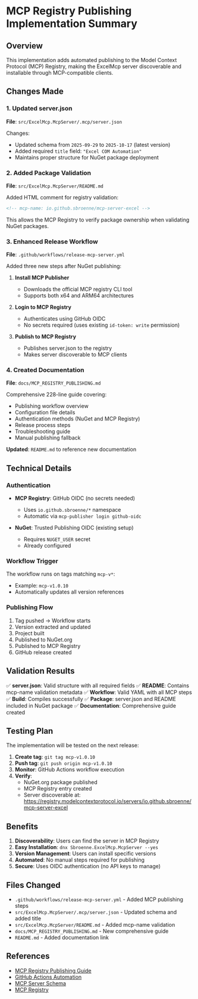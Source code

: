 # MCP Registry Publishing Implementation Summary

## Overview
This implementation adds automated publishing to the Model Context Protocol (MCP) Registry, making the ExcelMcp server discoverable and installable through MCP-compatible clients.

## Changes Made

### 1. Updated server.json
**File**: `src/ExcelMcp.McpServer/.mcp/server.json`

Changes:
- Updated schema from `2025-09-29` to `2025-10-17` (latest version)
- Added required `title` field: `"Excel COM Automation"`
- Maintains proper structure for NuGet package deployment

### 2. Added Package Validation
**File**: `src/ExcelMcp.McpServer/README.md`

Added HTML comment for registry validation:
```html
<!-- mcp-name: io.github.sbroenne/mcp-server-excel -->
```

This allows the MCP Registry to verify package ownership when validating NuGet packages.

### 3. Enhanced Release Workflow
**File**: `.github/workflows/release-mcp-server.yml`

Added three new steps after NuGet publishing:

1. **Install MCP Publisher**
   - Downloads the official MCP registry CLI tool
   - Supports both x64 and ARM64 architectures

2. **Login to MCP Registry**
   - Authenticates using GitHub OIDC
   - No secrets required (uses existing `id-token: write` permission)

3. **Publish to MCP Registry**
   - Publishes server.json to the registry
   - Makes server discoverable to MCP clients

### 4. Created Documentation
**File**: `docs/MCP_REGISTRY_PUBLISHING.md`

Comprehensive 228-line guide covering:
- Publishing workflow overview
- Configuration file details
- Authentication methods (NuGet and MCP Registry)
- Release process steps
- Troubleshooting guide
- Manual publishing fallback

**Updated**: `README.md` to reference new documentation

## Technical Details

### Authentication
- **MCP Registry**: GitHub OIDC (no secrets needed)
  - Uses `io.github.sbroenne/*` namespace
  - Automatic via `mcp-publisher login github-oidc`
  
- **NuGet**: Trusted Publishing OIDC (existing setup)
  - Requires `NUGET_USER` secret
  - Already configured

### Workflow Trigger
The workflow runs on tags matching `mcp-v*`:
- Example: `mcp-v1.0.10`
- Automatically updates all version references

### Publishing Flow
1. Tag pushed → Workflow starts
2. Version extracted and updated
3. Project built
4. Published to NuGet.org
5. Published to MCP Registry
6. GitHub release created

## Validation Results

✅ **server.json**: Valid structure with all required fields
✅ **README**: Contains mcp-name validation metadata
✅ **Workflow**: Valid YAML with all MCP steps
✅ **Build**: Compiles successfully
✅ **Package**: server.json and README included in NuGet package
✅ **Documentation**: Comprehensive guide created

## Testing Plan

The implementation will be tested on the next release:

1. **Create tag**: `git tag mcp-v1.0.10`
2. **Push tag**: `git push origin mcp-v1.0.10`
3. **Monitor**: GitHub Actions workflow execution
4. **Verify**: 
   - NuGet.org package published
   - MCP Registry entry created
   - Server discoverable at: https://registry.modelcontextprotocol.io/servers/io.github.sbroenne/mcp-server-excel

## Benefits

1. **Discoverability**: Users can find the server in MCP Registry
2. **Easy Installation**: `dnx Sbroenne.ExcelMcp.McpServer --yes`
3. **Version Management**: Users can install specific versions
4. **Automated**: No manual steps required for publishing
5. **Secure**: Uses OIDC authentication (no API keys to manage)

## Files Changed

- `.github/workflows/release-mcp-server.yml` - Added MCP publishing steps
- `src/ExcelMcp.McpServer/.mcp/server.json` - Updated schema and added title
- `src/ExcelMcp.McpServer/README.md` - Added mcp-name validation
- `docs/MCP_REGISTRY_PUBLISHING.md` - New comprehensive guide
- `README.md` - Added documentation link

## References

- [MCP Registry Publishing Guide](https://github.com/modelcontextprotocol/registry/blob/main/docs/guides/publishing/publish-server.md)
- [GitHub Actions Automation](https://github.com/modelcontextprotocol/registry/blob/main/docs/guides/publishing/github-actions.md)
- [MCP Server Schema](https://static.modelcontextprotocol.io/schemas/2025-10-17/server.schema.json)
- [MCP Registry](https://registry.modelcontextprotocol.io/)
